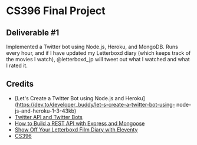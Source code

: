 # CS396 Final Project

## Deliverable #1
Implemented a Twitter bot using Node.js, Heroku, and MongoDB. Runs every hour, and if I have updated my Letterboxd diary (which keeps track of the movies I watch), @letterboxd_jp will tweet out what I watched and what I rated it. 

## Credits 
* [Let's Create a Twitter Bot using Node.js and Heroku](https://dev.to/developer_buddy/let-s-create-a-twitter-bot-using- node-js-and-heroku-1-3-43kb)</br>
* [Twitter API and Twitter Bots](https://shiffman.net/a2z/twitter-bots/)</br>
* [How to Build a REST API with Express and Mongoose](https://rahmanfadhil.com/express-rest-api/)</br>
* [Show Off Your Letterboxd Film Diary with Eleventy](https://smithtimmytim.com/blog/2020/create-a-film-diary-with-eleventy-and-letterboxd/)</br>
* [CS396](https://cs396-web-dev.github.io/spring2021/) </br>
